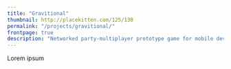 ```yaml
---
title: "Gravitional"
thumbnail: http://placekitten.com/125/130
permalink: "/projects/gravitional/"
frontpage: true
description: "Networked party-multiplayer prototype game for mobile devices."
---
```


Lorem ipsum